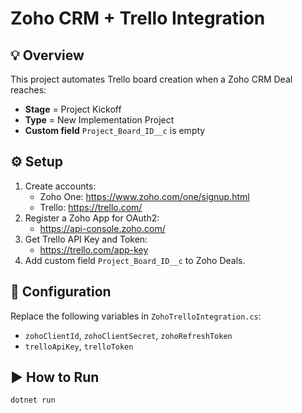 # Zoho CRM + Trello Integration

## 💡 Overview
This project automates Trello board creation when a Zoho CRM Deal reaches:
- **Stage** = Project Kickoff
- **Type** = New Implementation Project
- **Custom field** `Project_Board_ID__c` is empty

## ⚙️ Setup
1. Create accounts:
   - Zoho One: https://www.zoho.com/one/signup.html
   - Trello: https://trello.com/
2. Register a Zoho App for OAuth2:
   - https://api-console.zoho.com/
3. Get Trello API Key and Token:
   - https://trello.com/app-key
4. Add custom field `Project_Board_ID__c` to Zoho Deals.

## 🔧 Configuration
Replace the following variables in `ZohoTrelloIntegration.cs`:
- `zohoClientId`, `zohoClientSecret`, `zohoRefreshToken`
- `trelloApiKey`, `trelloToken`

## ▶️ How to Run
```bash
dotnet run

